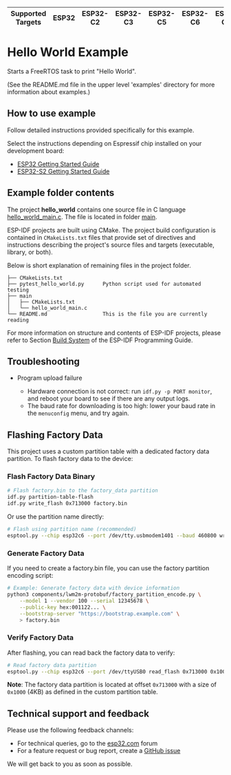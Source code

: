 | Supported Targets | ESP32 | ESP32-C2 | ESP32-C3 | ESP32-C5 | ESP32-C6 | ESP32-C61 | ESP32-H2 | ESP32-H21 | ESP32-H4 | ESP32-P4 | ESP32-S2 | ESP32-S3 | Linux |
| ----------------- | ----- | -------- | -------- | -------- | -------- | --------- | -------- | --------- | -------- | -------- | -------- | -------- | ----- |

# Hello World Example

Starts a FreeRTOS task to print "Hello World".

(See the README.md file in the upper level 'examples' directory for more information about examples.)

## How to use example

Follow detailed instructions provided specifically for this example.

Select the instructions depending on Espressif chip installed on your development board:

- [ESP32 Getting Started Guide](https://docs.espressif.com/projects/esp-idf/en/stable/get-started/index.html)
- [ESP32-S2 Getting Started Guide](https://docs.espressif.com/projects/esp-idf/en/latest/esp32s2/get-started/index.html)


## Example folder contents

The project **hello_world** contains one source file in C language [hello_world_main.c](main/hello_world_main.c). The file is located in folder [main](main).

ESP-IDF projects are built using CMake. The project build configuration is contained in `CMakeLists.txt` files that provide set of directives and instructions describing the project's source files and targets (executable, library, or both).

Below is short explanation of remaining files in the project folder.

```
├── CMakeLists.txt
├── pytest_hello_world.py      Python script used for automated testing
├── main
│   ├── CMakeLists.txt
│   └── hello_world_main.c
└── README.md                  This is the file you are currently reading
```

For more information on structure and contents of ESP-IDF projects, please refer to Section [Build System](https://docs.espressif.com/projects/esp-idf/en/latest/esp32/api-guides/build-system.html) of the ESP-IDF Programming Guide.

## Troubleshooting

* Program upload failure

    * Hardware connection is not correct: run `idf.py -p PORT monitor`, and reboot your board to see if there are any output logs.
    * The baud rate for downloading is too high: lower your baud rate in the `menuconfig` menu, and try again.

## Flashing Factory Data

This project uses a custom partition table with a dedicated factory data partition. To flash factory data to the device:

### Flash Factory Data Binary

```bash
# Flash factory.bin to the factory_data partition
idf.py partition-table-flash
idf.py write_flash 0x713000 factory.bin
```

Or use the partition name directly:

```bash
# Flash using partition name (recommended)
esptool.py --chip esp32c6 --port /dev/tty.usbmodem1401 --baud 460800 write_flash 0x713000 factory.bin
```

### Generate Factory Data

If you need to create a factory.bin file, you can use the factory partition encoding script:

```bash
# Example: Generate factory data with device information
python3 components/lwm2m-protobuf/factory_partition_encode.py \
    --model 1 --vendor 100 --serial 12345678 \
    --public-key hex:001122... \
    --bootstrap-server "https://bootstrap.example.com" \
    > factory.bin
```

### Verify Factory Data

After flashing, you can read back the factory data to verify:

```bash
# Read factory data partition
esptool.py --chip esp32c6 --port /dev/ttyUSB0 read_flash 0x713000 0x1000 factory_readback.bin
```

**Note**: The factory data partition is located at offset `0x713000` with a size of `0x1000` (4KB) as defined in the custom partition table.

## Technical support and feedback

Please use the following feedback channels:

* For technical queries, go to the [esp32.com](https://esp32.com/) forum
* For a feature request or bug report, create a [GitHub issue](https://github.com/espressif/esp-idf/issues)

We will get back to you as soon as possible.
